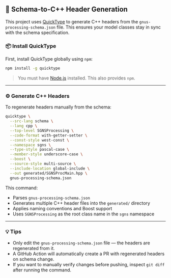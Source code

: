 ## 🧪 Schema-to-C++ Header Generation

This project uses [QuickType](https://quicktype.io) to generate C++ headers from the `gnus-processing-schema.json` file. This ensures your model classes stay in sync with the schema specification.

### 📦 Install QuickType

First, install QuickType globally using `npm`:

```bash
npm install -g quicktype
```

> You must have [Node.js](https://nodejs.org/) installed. This also provides `npm`.

---

### ⚙️ Generate C++ Headers

To regenerate headers manually from the schema:

```bash
quicktype \
  --src-lang schema \
  --lang cpp \
  --top-level SGNSProcessing \
  --code-format with-getter-setter \
  --const-style west-const \
  --namespace sgns \
  --type-style pascal-case \
  --member-style underscore-case \
  --boost \
  --source-style multi-source \
  --include-location global-include \
  --out generated/SGNSProcMain.hpp \
  gnus-processing-schema.json
```

This command:
- Parses `gnus-processing-schema.json`
- Generates multiple C++ header files into the `generated/` directory
- Applies naming conventions and Boost support
- Uses `SGNSProcessing` as the root class name in the `sgns` namespace

---

### 💡 Tips

- Only edit the `gnus-processing-schema.json` file — the headers are regenerated from it.
- A GitHub Action will automatically create a PR with regenerated headers on schema change.
- If you want to manually verify changes before pushing, inspect `git diff` after running the command.
